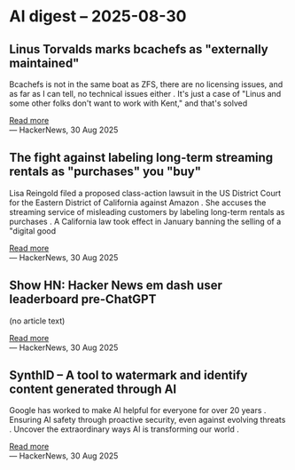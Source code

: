# AI digest – 2025-08-30

## Linus Torvalds marks bcachefs as "externally maintained"

Bcachefs is not in the same boat as ZFS, there are no licensing issues, and as far as I can tell, no technical issues either . It's just a case of "Linus and some other folks don't want to work with Kent," and that's solved

[Read more](https://lwn.net/Articles/1035736/)  
— HackerNews, 30 Aug 2025

## The fight against labeling long-term streaming rentals as "purchases" you "buy"

Lisa Reingold filed a proposed class-action lawsuit in the US District Court for the Eastern District of California against Amazon . She accuses the streaming service of misleading customers by labeling long-term rentals as purchases . A California law took effect in January banning the selling of a "digital good

[Read more](https://arstechnica.com/gadgets/2025/08/i-like-plaintiffs-chances-prime-video-back-in-court-over-using-the-word-buy/)  
— HackerNews, 30 Aug 2025

## Show HN: Hacker News em dash user leaderboard pre-ChatGPT

(no article text)

[Read more](https://www.gally.net/miscellaneous/hn-em-dash-user-leaderboard.html)  
— HackerNews, 30 Aug 2025

## SynthID – A tool to watermark and identify content generated through AI

Google has worked to make AI helpful for everyone for over 20 years . Ensuring AI safety through proactive security, even against evolving threats . Uncover the extraordinary ways AI is transforming our world .

[Read more](https://deepmind.google/science/synthid/)  
— HackerNews, 30 Aug 2025
